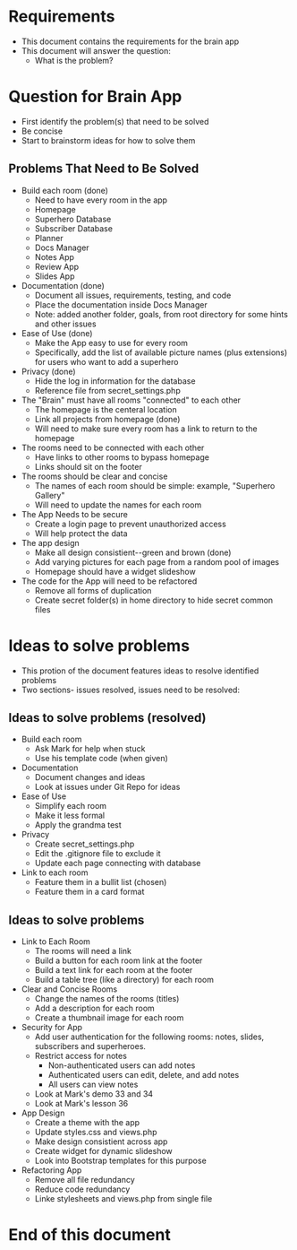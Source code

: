# Requirements
* This document contains the requirements for the brain app
* This document will answer the question:
    * What is the problem?

# Question for Brain App
* First identify the problem(s) that need to be solved
* Be concise
* Start to brainstorm ideas for how to solve them

## Problems That Need to Be Solved
* Build each room (done)
    * Need to have every room in the app
    * Homepage
    * Superhero Database
    * Subscriber Database
    * Planner
    * Docs Manager
    * Notes App
    * Review App
    * Slides App
* Documentation (done)
    * Document all issues, requirements, testing, and code
    * Place the documentation inside Docs Manager
    * Note: added another folder, goals, from root directory for some hints and other issues
* Ease of Use (done)
    * Make the App easy to use for every room
    * Specifically, add the list of available picture names (plus extensions) for users who want to add a superhero
* Privacy (done)
    * Hide the log in information for the database
    * Reference file from secret_settings.php
* The "Brain" must have all rooms "connected" to each other
    * The homepage is the centeral location
    * Link all projects from homepage (done)
    * Will need to make sure every room has a link to return to the homepage
* The rooms need to be connected with each other
    * Have links to other rooms to bypass homepage
    * Links should sit on the footer
* The rooms should be clear and concise
    * The names of each room should be simple: example, "Superhero Gallery"
    * Will need to update the names for each room
* The App Needs to be secure
    * Create a login page to prevent unauthorized access
    * Will help protect the data
* The app design
    * Make all design consistient--green and brown (done)
    * Add varying pictures for each page from a random pool of images
    * Homepage should have a widget slideshow
* The code for the App will need to be refactored
    * Remove all forms of duplication
    * Create secret folder(s) in home directory to hide secret common files

# Ideas to solve problems
* This protion of the document features ideas to resolve identified problems
* Two sections- issues resolved, issues need to be resolved:

## Ideas to solve problems (resolved)
* Build each room
    * Ask Mark for help when stuck
    * Use his template code (when given)
* Documentation
    * Document changes and ideas
    * Look at issues under Git Repo for ideas
* Ease of Use
    * Simplify each room
    * Make it less formal
    * Apply the grandma test
* Privacy
    * Create secret_settings.php
    * Edit the .gitignore file to exclude it
    * Update each page connecting with database
* Link to each room
    * Feature them in a bullit list (chosen)
    * Feature them in a card format

## Ideas to solve problems
* Link to Each Room
    * The rooms will need a link
    * Build a button for each room link at the footer
    * Build a text link for each room at the footer
    * Build a table tree (like a directory) for each room
* Clear and Concise Rooms
    * Change the names of the rooms (titles)
    * Add a description for each room
    * Create a thumbnail image for each room
* Security for App
    * Add user authentication for the following rooms: notes, slides, subscribers and superheroes. 
    * Restrict access for notes
        * Non-authenticated users can add notes
        * Authenticated users can edit, delete, and add notes
        * All users can view notes
    * Look at Mark's demo 33 and 34
    * Look at Mark's lesson 36
* App Design
    * Create a theme with the app
    * Update styles.css and views.php 
    * Make design consistient across app
    * Create widget for dynamic slideshow
    * Look into Bootstrap templates for this purpose
* Refactoring App
    * Remove all file redundancy
    * Reduce code redundancy
    * Linke stylesheets and views.php from single file
    
# End of this document